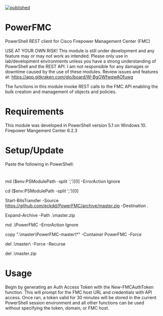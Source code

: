 [![published](https://static.production.devnetcloud.com/codeexchange/assets/images/devnet-published.svg)](https://developer.cisco.com/codeexchange/github/repo/eckdd/PowerFMC)

# PowerFMC
PowerShell REST client for Cisco Firepower Management Center (FMC)

USE AT YOUR OWN RISK! 
This module is still under development and any feature may or may not work as intended.
Please only use in lab/development environments unless you have a strong understanding of PowerShell and the REST API.
I am not responsible for any damages or downtime caused by the use of these modules. Review issues and features at: https://app.gitkraken.com/glo/board/W-BgOWfwqwAOfuwg

The functions in this module invoke REST calls to the FMC API enabling the bulk creation and management of objects and policies.

# Requirements
This module was developed in PowerShell version 5.1 on Windows 10.
Firepower Mangement Center 6.2.3

# Setup/Update

Paste the following in PowerShell:
#
md ($env:PSModulePath -split ';')[0] -ErrorAction Ignore

cd ($env:PSModulePath -split ';')[0]

Start-BitsTransfer -Source https://github.com/eckdd/PowerFMC/archive/master.zip -Destination .

Expand-Archive -Path .\master.zip

md .\PowerFMC -ErrorAction Ignore

copy ".\master\PowerFMC-master\\*" -Container PowerFMC -Force

del .\master\ -Force -Recurse

del .\master.zip
#

# Usage 

Begin by generating  an Auth Access Token with the New-FMCAuthToken function. This will prompt for the FMC host URL and credentials with API access. Once ran, a token valid for 30 minutes will be stored in the current PowerShell session environment and all other functions can be used without specifying the token, domain, or FMC host.
